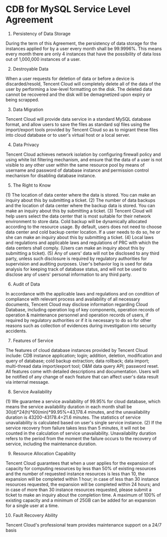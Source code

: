 
# CDB for MySQL Service Level Agreement

1. Persistency of Data Storage

During the term of this Agreement, the persistency of data storage for the instances applied for by a user every month shall be 99.9996%. This means every month there are only 4 instances that have the possibility of data loss out of 1,000,000 instances of a user. 

2. Destroyable Data

When a user requests for deletion of data or before a device is discarded/resold, Tencent Cloud will completely delete all of the data of the user by performing a low-level formatting on the disk. The deleted data cannot be recovered and the disk will be demagnetized upon expiry or being scrapped.

3. Data Migration

Tencent Cloud will provide data service in a standard MySQL database format, and allow users to save the files as standard sql files using the import/export tools provided by Tencent Cloud so as to migrant these files into cloud database or to user's virtual host or a local server.

4. Data Privacy

Tencent Cloud achieves network isolation by configuring firewall policy and using white list filtering mechanism, and ensure that the data of a user is not visible to any other user within the same resource pool by means of username and password of database instance and permission control mechanism for disabling database instance.

5. The Right to Know

(1) The location of data center where the data is stored. You can make an inquiry about this by submitting a ticket.
(2) The number of data backups and the location of data center where the backup data is stored. You can make an inquiry about this by submitting a ticket.
(3) Tencent Cloud will help users select the data center that is most suitable for their network environment to store data. Cold backup will be dynamically allocated according to the resource usage. By default, users does not need to choose data center and cold backup center location. If a user needs to do so, he or she can make an inquiry about this by submitting a ticket.
(4) Local laws and regulations and applicable laws and regulations of PRC with which the data centers shall comply. (Users can make an inquiry about this by submitting a ticket).
(5) Any of users' data will not be disclosed to any third party, unless such disclosure is required by regulatory authorities for supervision and auditing purposes. User's behavior log is used for data analysis for keeping track of database status, and will not be used to disclose any of users' personal information to any third party.

6. Audit of Data

In accordance with the applicable laws and regulations and on condition of compliance with relevant process and availability of all necessary documents, Tencent Cloud may disclose information regarding Cloud Database, including operation log of key components, operation records of operation & maintenance personnel and operation records of users, if required by regulatory authorities or if it is necessary to do so for other reasons such as collection of evidences during investigation into security accidents.

7. Features of Service

The features of cloud database instances provided by Tencent Cloud include: CDB instance application; login; addition, deletion, modification and query of database; cold backup extraction; data rollback; data import; multi-thread data import/export tool; O&M data query API; password reset. All features come with detailed descriptions and documentation. Users will be notified of any change of each feature that can affect user's data result via internal message.

8. Service Availability

(1) We guarantee a service availability of 99.95% for cloud database, which means the service availability duration in each month shall be 30(d)*24(h)*60(min)*99.95%=43,178.4 minutes, and the unavailability duration is 43200-43178.4=21.6 minutes. The statistics of service unavailability is calculated based on user's single service instance.
(2) If the service recovery from failure takes less than 5 minutes, it will not be counted in the calculation of service unavailability. Unavailability duration refers to the period from the moment the failure occurs to the recovery of service, including the maintenance duration.

9. Resource Allocation Capability

Tencent Cloud guarantees that when a user applies for the expansion of capacity for computing resources by less than 50% of existing resources and the number of requested instance resources is less than 10, the expansion will be completed within 1 hour; in case of less than 30 instance resources requested, the expansion will be completed within 24 hours; and in case of more than 30 instance resources requested, please submit a ticket to make an inquiry about the completion time. A maximum of 100% of existing capacity and a minimum of 25GB can be added for an expansion for a single user at a time.

10. Fault Recovery Ability

Tencent Cloud's professional team provides maintenance support on a 24/7 basis

